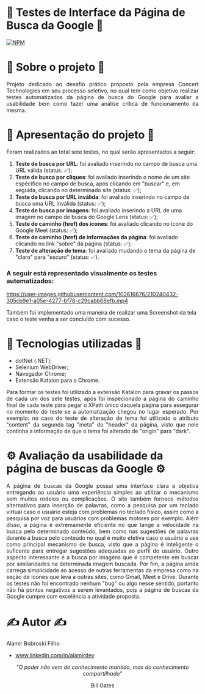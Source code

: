 # 🤖 Testes de Interface da Página de Busca da Google 🤖
[![NPM](https://img.shields.io/github/license/Alamito/ConcertS.A.-TesterInterface-CSharp-Dotnet)](https://github.com/Alamito/ConcertS.A.-TesterInterface-CSharp-Dotnet/blob/main/LICENSE)

# 📜 Sobre o projeto 📜

<p align="justify" > Projeto dedicado ao desafio prático proposto pela empresa Concert Technologies em seu processo seletivo, no qual tem como objetivo realizar testes automatizados da página de busca do Google para avaliar a usabilidade bem como fazer uma análise crítica de funcionamento da mesma.</p>

# 🎥 Apresentação do projeto 🎥

Foram realizados ao total sete testes, no qual serão apresentados a seguir:
<p align="justify">
<ol>
<li><b>Teste de busca por URL</b>: foi avaliado inserindo no campo de busca uma URL válida (status: ✅);</li>
<li><b>Teste de busca por cliques</b>: foi avaliado inserindo o nome de um site espécifico no campo de busca, após clicando em "buscar" e, em seguida, clicando no determinado site (status: ✅);</li>
<li><b>Teste de busca por URL inválida</b>: foi avaliado inserindo no campo de busca uma URL inválida (status: ✅);</li>
<li><b>Teste de busca por imagens</b>: foi avaliado inserindo a URL de uma imagem no campo de busca do Google Lens (status: ✅);</li>
<li><b>Teste de caminho (href) dos ícones</b>: foi avaliado clicando no ícone do Google Meet (status: ✅);</li>
<li><b>Teste de caminho (href) de informações da página</b>: foi avaliado clicando no link "sobre" da página (status: ✅);</li>
<li><b>Teste de alteração de tema</b>: foi avaliado mudando o tema da página de "claro" para "escuro" (status: ✅).</li>
</ol>
</p>

###  A seguir está representado visualmente os testes automatizados:

https://user-images.githubusercontent.com/102616676/210240432-305cb9e1-a05e-4277-bf78-c29cabb68efb.mp4

Também foi implementado uma maneira de realizar uma Screenshot da tela caso o teste venha a ser concluído com sucesso.

# 🧬 Tecnologias utilizadas 🧬

- dotNet (.NET);
- Selenium WebDriver;
- Navegador Chrome;
- Extensão Katalon para o Chrome.

<p align="justify">Para formar os testes foi utilizado a extensão Katalon para gravar os passos de cada um dos sete testes, após foi inspecionado a página do caminho final de cada teste para pegar o XPath único daquela página para assegurar no momento do teste se a automatização chegou no lugar esperado. Por exemplo: no caso do teste de alteração de tema foi utilizado o atributo "content" da segunda tag "meta" do "header" da página, visto que nele continha a informação de que o tema foi alterado de "origin" para "dark".</p>

# ⚙️ Avaliação da usabilidade da página de buscas da Google ⚙️

<p align="justify">A página de buscas da Google possui uma interface clara e objetiva entregando ao usuário uma experiência simples ao utilizar o mecanismo sem muitos rodeios ou complicações. O site também fornece métodos alternativos para inserção de palavras, como a pesquisa por um teclado virtual caso o usuário esteja com problemas no teclado físico, assim como a pesquisa por voz para usuários com problemas motores por exemplo. Além disso, a página é extremamente eficiente no que tange a velocidade na busca pelo determinado conteúdo, bem como nas sugestões de palavras durante a busca pelo conteúdo no qual é muito efetiva caso o usuário a use como principal mecanismo de busca, visto que a página é inteligente o suficente para entregar sugestões adequadas ao perfil do usuário. Outro aspecto interessante é a busca por imagens que é competente em buscar por similaridades na determinada imagem buscada. Por fim, a página ainda carrega simplicidade ao acesso de outras ferramentas da empresa como na seção de ícones que leva a outras sites, como Gmail, Meet e Drive. Durante os testes não foi encontrado nenhum "bug" ou algo nesse sentido, portanto não há pontos negativos a serem levantados, pois a página de buscas da Google cumpre com excelência a atividade proposta.</p>

# ✍️ Autor ✍️
Alamir Bobroski Filho 
- www.linkedin.com/in/alamirdev

<p align = "center"><em>"O poder não vem do conhecimento mantido, mas do conhecimento compartilhado"</em></p> <p align = "center">Bill Gates</p>
